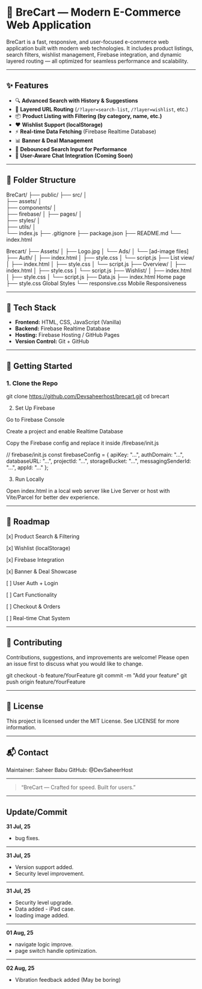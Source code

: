 # 🛒 BreCart — Modern E-Commerce Web Application

BreCart is a fast, responsive, and user-focused e-commerce web application built with modern web technologies. It includes product listings, search filters, wishlist management, Firebase integration, and dynamic layered routing — all optimized for seamless performance and scalability.

---

## ✨ Features

- 🔍 **Advanced Search with History & Suggestions**
- 🎯 **Layered URL Routing** (`/?layer=search-list`, `/?layer=wishlist`, etc.)
- 📦 **Product Listing with Filtering (by category, name, etc.)**
- ❤️ **Wishlist Support (localStorage)**
- ⚡ **Real-time Data Fetching** (Firebase Realtime Database)
- 📊 **Banner & Deal Management**
- 🔁 **Debounced Search Input for Performance**
- 🔐 **User-Aware Chat Integration (Coming Soon)**

---

## 📁 Folder Structure

BreCart/ ├── public/ 
         ├── src/ 
         │   
         ├── assets/ 
         │   
         ├── components/ 
         │   
         ├── firebase/ 
         │
         ├── pages/ 
         │   
         ├── styles/ 
         │   
         ├── utils/ 
         │   
         └── index.js 
         ├── .gitignore 
         ├── package.json 
         ├── README.md 
         └── index.html




Brecart/ 
   ├── Assets/ 
   │   ├── Logo.jpg 
   │   └── Ads/ 
   │       └── [ad-image files] 
   ├── Auth/ 
   │   ├── index.html 
   │   ├── style.css 
   │   └── script.js 
   ├── List view/ 
   │   ├── index.html 
   │   ├── style.css 
   │   └── script.js 
   ├── Overview/ 
   │   ├── index.html 
   │   ├── style.css 
   │   └── script.js 
   ├── Wishlist/ 
   │   ├── index.html 
   │   ├── style.css 
   │   └── script.js 
   ├── Data.js 
   ├── index.html          Home page
   ├── style.css           Global Styles 
   └── responsive.css      Mobile Responsiveness
   
---

## 🔧 Tech Stack

- **Frontend:** HTML, CSS, JavaScript (Vanilla)
- **Backend:** Firebase Realtime Database
- **Hosting:** Firebase Hosting / GitHub Pages
- **Version Control:** Git + GitHub

---

## 🚀 Getting Started

### 1. Clone the Repo


git clone https://github.com/Devsaheerhost/brecart.git
cd brecart



2. Set Up Firebase

Go to Firebase Console

Create a project and enable Realtime Database

Copy the Firebase config and replace it inside /firebase/init.js


// firebase/init.js
const firebaseConfig = {
  apiKey: "...",
  authDomain: "...",
  databaseURL: "...",
  projectId: "...",
  storageBucket: "...",
  messagingSenderId: "...",
  appId: "..."
};

3. Run Locally

Open index.html in a local web server like Live Server or host with Vite/Parcel for better dev experience.


---

## 📌 Roadmap

[x] Product Search & Filtering

[x] Wishlist (localStorage)

[x] Firebase Integration

[x] Banner & Deal Showcase

[ ] User Auth + Login

[ ] Cart Functionality

[ ] Checkout & Orders

[ ] Real-time Chat System



---

## 🤝 Contributing

Contributions, suggestions, and improvements are welcome!
Please open an issue first to discuss what you would like to change.

git checkout -b feature/YourFeature
git commit -m "Add your feature"
git push origin feature/YourFeature


---

## 📜 License

This project is licensed under the MIT License.
See LICENSE for more information.


---

## 📬 Contact

Maintainer: Saheer Babu
GitHub: @DevSaheerHost


---

> “BreCart — Crafted for speed. Built for users.”

------

## Update/Commit

**31 Jul, 25**
- bug fixes.

----------

**31 Jul, 25**
- Version support added.
- Security level improvement.

----------

**31 Jul, 25**
- Security level upgrade.
- Data added - iPad case.
- loading image added.

---
**01 Aug, 25**

- navigate logic improve.
- page switch handle optimization.
-------

**02 Aug, 25**

- Vibration feedback added (May be boring)